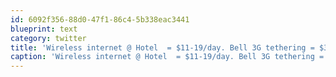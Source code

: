 ```yaml
---
id: 6092f356-88d0-47f1-86c4-5b338eac3441
blueprint: text
category: twitter
title: 'Wireless internet @ Hotel  = $11-19/day. Bell 3G tethering = $30/month.   Hmmmm #choices cc/ @StarwoodBuzz'
caption: 'Wireless internet @ Hotel  = $11-19/day. Bell 3G tethering = $30/month.   Hmmmm <span class="hashtag hashtag_local">#<a href="http://tweettemp.darylchymko.ca/?tag=choices">choices</a> cc/ @StarwoodBuzz'
---
```


